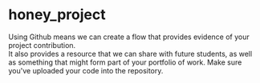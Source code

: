 # honey_project
Using Github means we can create a flow that provides evidence of your project contribution.  
It also provides a resource that we can share with future students, as well as something that might 
form part of your portfolio of work.
Make sure you've uploaded your code into the repository.
